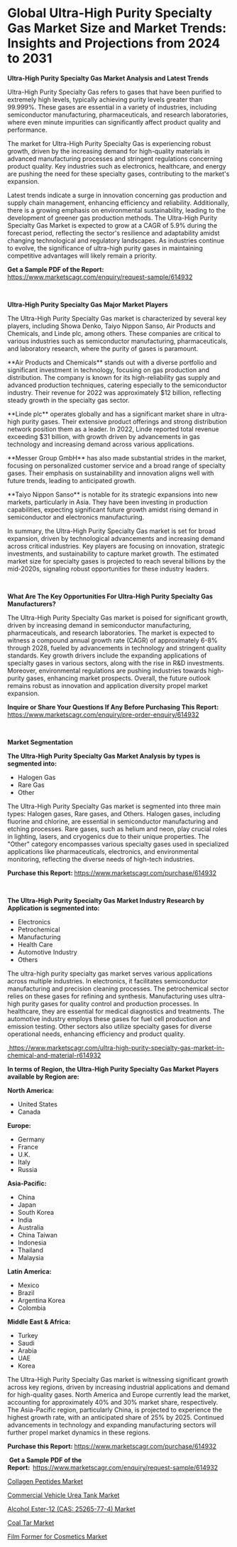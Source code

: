 <p><h1>Global Ultra-High Purity Specialty Gas Market Size and Market Trends: Insights and Projections from 2024 to 2031</h1></p><p><strong>Ultra-High Purity Specialty Gas Market Analysis and Latest Trends</strong></p>
<p><p>Ultra-High Purity Specialty Gas refers to gases that have been purified to extremely high levels, typically achieving purity levels greater than 99.999%. These gases are essential in a variety of industries, including semiconductor manufacturing, pharmaceuticals, and research laboratories, where even minute impurities can significantly affect product quality and performance.</p><p>The market for Ultra-High Purity Specialty Gas is experiencing robust growth, driven by the increasing demand for high-quality materials in advanced manufacturing processes and stringent regulations concerning product quality. Key industries such as electronics, healthcare, and energy are pushing the need for these specialty gases, contributing to the market's expansion.</p><p>Latest trends indicate a surge in innovation concerning gas production and supply chain management, enhancing efficiency and reliability. Additionally, there is a growing emphasis on environmental sustainability, leading to the development of greener gas production methods. The Ultra-High Purity Specialty Gas Market is expected to grow at a CAGR of 5.9% during the forecast period, reflecting the sector's resilience and adaptability amidst changing technological and regulatory landscapes. As industries continue to evolve, the significance of ultra-high purity gases in maintaining competitive advantages will likely remain a priority.</p></p>
<p><strong>Get a Sample PDF of the Report:&nbsp;</strong> <a href="https://www.marketscagr.com/enquiry/request-sample/614932?utm_campaign=1166&utm_medium=2&utm_source=Github&utm_content=ia&utm_term=11122024&utm_id=ultra-high-purity-specialty-gas">https://www.marketscagr.com/enquiry/request-sample/614932</a></p>
<p>&nbsp;</p>
<p><strong>Ultra-High Purity Specialty Gas Major Market Players</strong></p>
<p><p>The Ultra-High Purity Specialty Gas market is characterized by several key players, including Showa Denko, Taiyo Nippon Sanso, Air Products and Chemicals, and Linde plc, among others. These companies are critical to various industries such as semiconductor manufacturing, pharmaceuticals, and laboratory research, where the purity of gases is paramount.</p><p>**Air Products and Chemicals** stands out with a diverse portfolio and significant investment in technology, focusing on gas production and distribution. The company is known for its high-reliability gas supply and advanced production techniques, catering especially to the semiconductor industry. Their revenue for 2022 was approximately $12 billion, reflecting steady growth in the specialty gas sector.</p><p>**Linde plc** operates globally and has a significant market share in ultra-high purity gases. Their extensive product offerings and strong distribution network position them as a leader. In 2022, Linde reported total revenue exceeding $31 billion, with growth driven by advancements in gas technology and increasing demand across various applications.</p><p>**Messer Group GmbH** has also made substantial strides in the market, focusing on personalized customer service and a broad range of specialty gases. Their emphasis on sustainability and innovation aligns well with future trends, leading to anticipated growth.</p><p>**Taiyo Nippon Sanso** is notable for its strategic expansions into new markets, particularly in Asia. They have been investing in production capabilities, expecting significant future growth amidst rising demand in semiconductor and electronics manufacturing.</p><p>In summary, the Ultra-High Purity Specialty Gas market is set for broad expansion, driven by technological advancements and increasing demand across critical industries. Key players are focusing on innovation, strategic investments, and sustainability to capture market growth. The estimated market size for specialty gases is projected to reach several billions by the mid-2020s, signaling robust opportunities for these industry leaders.</p></p>
<p>&nbsp;</p>
<p><strong>What Are The Key Opportunities For Ultra-High Purity Specialty Gas Manufacturers?</strong></p>
<p><p>The Ultra-High Purity Specialty Gas market is poised for significant growth, driven by increasing demand in semiconductor manufacturing, pharmaceuticals, and research laboratories. The market is expected to witness a compound annual growth rate (CAGR) of approximately 6-8% through 2028, fueled by advancements in technology and stringent quality standards. Key growth drivers include the expanding applications of specialty gases in various sectors, along with the rise in R&D investments. Moreover, environmental regulations are pushing industries towards high-purity gases, enhancing market prospects. Overall, the future outlook remains robust as innovation and application diversity propel market expansion.</p></p>
<p><strong>Inquire or Share Your Questions If Any Before Purchasing This Report:</strong> <a href="https://www.marketscagr.com/enquiry/pre-order-enquiry/614932?utm_campaign=1166&utm_medium=2&utm_source=Github&utm_content=ia&utm_term=11122024&utm_id=ultra-high-purity-specialty-gas">https://www.marketscagr.com/enquiry/pre-order-enquiry/614932</a></p>
<p>&nbsp;</p>
<p><strong>Market Segmentation</strong></p>
<p><strong>The Ultra-High Purity Specialty Gas Market Analysis by types is segmented into:</strong></p>
<p><ul><li>Halogen Gas</li><li>Rare Gas</li><li>Other</li></ul></p>
<p><p>The Ultra-High Purity Specialty Gas market is segmented into three main types: Halogen gases, Rare gases, and Others. Halogen gases, including fluorine and chlorine, are essential in semiconductor manufacturing and etching processes. Rare gases, such as helium and neon, play crucial roles in lighting, lasers, and cryogenics due to their unique properties. The "Other" category encompasses various specialty gases used in specialized applications like pharmaceuticals, electronics, and environmental monitoring, reflecting the diverse needs of high-tech industries.</p></p>
<p><strong>Purchase this Report:&nbsp;</strong><a href="https://www.marketscagr.com/purchase/614932?utm_campaign=1166&utm_medium=2&utm_source=Github&utm_content=ia&utm_term=11122024&utm_id=ultra-high-purity-specialty-gas">https://www.marketscagr.com/purchase/614932</a></p>
<p>&nbsp;</p>
<p><strong>The Ultra-High Purity Specialty Gas Market Industry Research by Application is segmented into:</strong></p>
<p><ul><li>Electronics</li><li>Petrochemical</li><li>Manufacturing</li><li>Health Care</li><li>Automotive Industry</li><li>Others</li></ul></p>
<p><p>The ultra-high purity specialty gas market serves various applications across multiple industries. In electronics, it facilitates semiconductor manufacturing and precision cleaning processes. The petrochemical sector relies on these gases for refining and synthesis. Manufacturing uses ultra-high purity gases for quality control and production processes. In healthcare, they are essential for medical diagnostics and treatments. The automotive industry employs these gases for fuel cell production and emission testing. Other sectors also utilize specialty gases for diverse operational needs, enhancing efficiency and product quality.</p></p>
<p><a href="https://www.marketscagr.com/ultra-high-purity-specialty-gas-market-in-chemical-and-material-r614932?utm_campaign=1166&utm_medium=2&utm_source=Github&utm_content=ia&utm_term=11122024&utm_id=ultra-high-purity-specialty-gas">&nbsp;https://www.marketscagr.com/ultra-high-purity-specialty-gas-market-in-chemical-and-material-r614932</a></p>
<p><strong>In terms of Region, the Ultra-High Purity Specialty Gas Market Players available by Region are:</strong></p>
<p>
    <p> <strong> North America: </strong>
        <ul>
            <li>United States</li>
            <li>Canada</li>
        </ul>
        </p> 
    <p> <strong> Europe: </strong>
        <ul>
            <li>Germany</li>
            <li>France</li>
            <li>U.K.</li>
            <li>Italy</li>
            <li>Russia</li>
        </ul>
        </p> 
    <p> <strong> Asia-Pacific: </strong>
        <ul>
            <li>China</li>
            <li>Japan</li>
            <li>South Korea</li>
            <li>India</li>
            <li>Australia</li>
            <li>China Taiwan</li>
            <li>Indonesia</li>
            <li>Thailand</li>
            <li>Malaysia</li>
        </ul>
        </p> 
    <p> <strong> Latin America: </strong>
        <ul>
            <li>Mexico</li>
            <li>Brazil</li>
            <li>Argentina Korea</li>
            <li>Colombia</li>
        </ul>
        </p> 
    <p> <strong> Middle East & Africa: </strong>
        <ul>
            <li>Turkey</li>
            <li>Saudi</li>
            <li>Arabia</li>
            <li>UAE</li>
            <li>Korea</li>
        </ul>
    </p>
    </p>
<p><p>The Ultra-High Purity Specialty Gas market is witnessing significant growth across key regions, driven by increasing industrial applications and demand for high-quality gases. North America and Europe currently lead the market, accounting for approximately 40% and 30% market share, respectively. The Asia-Pacific region, particularly China, is projected to experience the highest growth rate, with an anticipated share of 25% by 2025. Continued advancements in technology and expanding manufacturing sectors will further propel market dynamics in these regions.</p></p>
<p><strong>Purchase this Report: </strong><a href="https://www.marketscagr.com/purchase/614932?utm_campaign=1166&utm_medium=2&utm_source=Github&utm_content=ia&utm_term=11122024&utm_id=ultra-high-purity-specialty-gas">https://www.marketscagr.com/purchase/614932</a></p>
<p>&nbsp;<strong>Get a Sample PDF of the Report:&nbsp;&nbsp;</strong><a href="https://www.marketscagr.com/enquiry/request-sample/614932?utm_campaign=1166&utm_medium=2&utm_source=Github&utm_content=ia&utm_term=11122024&utm_id=ultra-high-purity-specialty-gas">https://www.marketscagr.com/enquiry/request-sample/614932</a></p>
<p><strong></strong></p>
<p><p><a href="https://www.linkedin.com/pulse/p-factrackr-ho6he?utm_campaign=1166&utm_medium=2&utm_source=Github&utm_content=ia&utm_term=11122024&utm_id=ultra-high-purity-specialty-gas">Collagen Peptides Market</a></p><p><a href="https://www.linkedin.com/pulse/finding-growth-prospectsaided-through-commercial-vehicle-urea-jdgxc?utm_campaign=1166&utm_medium=2&utm_source=Github&utm_content=ia&utm_term=11122024&utm_id=ultra-high-purity-specialty-gas">Commercial Vehicle Urea Tank Market</a></p><p><a href="https://github.com/flnordan65e0/Market-Research-Report-List-1/blob/main/alcohol-ester-12-cas-25265-77-4-market.md?utm_campaign=1166&utm_medium=2&utm_source=Github&utm_content=ia&utm_term=11122024&utm_id=ultra-high-purity-specialty-gas">Alcohol Ester-12 (CAS: 25265-77-4) Market</a></p><p><a href="https://www.linkedin.com/pulse/in-depth-coal-tar-market-analysis-2024-2031-application-segmentation-ep8qc?utm_campaign=1166&utm_medium=2&utm_source=Github&utm_content=ia&utm_term=11122024&utm_id=ultra-high-purity-specialty-gas">Coal Tar Market</a></p><p><a href="https://github.com/lindaopodray/Market-Research-Report-List-1/blob/main/film-former-for-cosmetics-market.md?utm_campaign=1166&utm_medium=2&utm_source=Github&utm_content=ia&utm_term=11122024&utm_id=ultra-high-purity-specialty-gas">Film Former for Cosmetics Market</a></p></p>